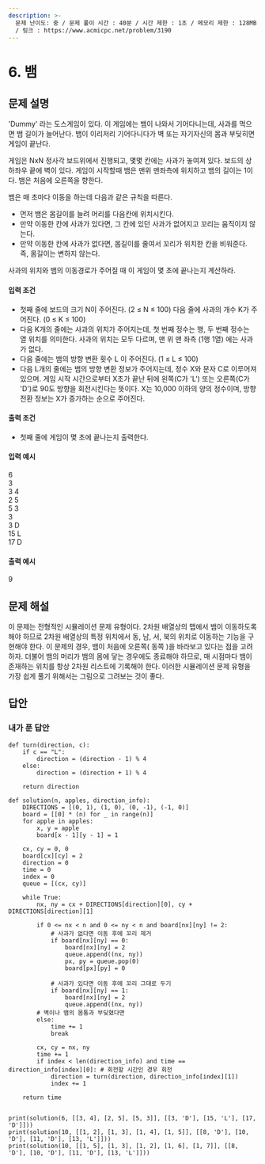 ```yaml
---
description: >-
  문제 난이도: 중 / 문제 풀이 시간 : 40분 / 시간 제한 : 1초 / 메모리 제한 : 128MB / 기출 : 삼성전자 SW 역량테스트
  / 링크 : https://www.acmicpc.net/problem/3190
---
```


# 6. 뱀

## 문제 설명

'Dummy' 라는 도스게임이 있다. 이 게임에는 뱀이 나와서 기어다니는데, 사과를 먹으면 뱀 길이가 늘어난다. 뱀이 이리저리 기어다니다가 벽 또는 자기자신의 몸과 부딪히면 게임이 끝난다.

게임은 NxN 정사각 보드위에서 진행되고, 몇몇 칸에는 사과가 놓여져 있다. 보드의 상하좌우 끝에 벽이 있다. 게임이 시작할때 뱀은 맨위 맨좌측에 위치하고 뱀의 길이는 1이다. 뱀은 처음에 오른쪽을 향한다.

뱀은 매 초마다 이동을 하는데 다음과 같은 규칙을 따른다.

* 먼저 뱀은 몸길이를 늘려 머리를 다음칸에 위치시킨다.
* 만약 이동한 칸에 사과가 있다면, 그 칸에 있던 사과가 없어지고 꼬리는 움직이지 않는다.
* 만약 이동한 칸에 사과가 없다면, 몸길이를 줄여서 꼬리가 위치한 칸을 비워준다. 즉, 몸길이는 변하지 않는다.

사과의 위치와 뱀의 이동경로가 주어질 때 이 게임이 몇 초에 끝나는지 계산하라.



#### 입력 조건

* 첫째 줄에 보드의 크기 N이 주어진다. \(2 ≤ N ≤ 100\) 다음 줄에 사과의 개수 K가 주어진다. \(0 ≤ K ≤ 100\)
* 다음 K개의 줄에는 사과의 위치가 주어지는데, 첫 번째 정수는 행, 두 번째 정수는 열 위치를 의미한다. 사과의 위치는 모두 다르며, 맨 위 맨 좌측 \(1행 1열\) 에는 사과가 없다.
* 다음 줄에는 뱀의 방향 변환 횟수 L 이 주어진다. \(1 ≤ L ≤ 100\)
* 다음 L개의 줄에는 뱀의 방향 변환 정보가 주어지는데,  정수 X와 문자 C로 이루어져 있으며. 게임 시작 시간으로부터 X초가 끝난 뒤에 왼쪽\(C가 'L'\) 또는 오른쪽\(C가 'D'\)로 90도 방향을 회전시킨다는 뜻이다. X는 10,000 이하의 양의 정수이며, 방향 전환 정보는 X가 증가하는 순으로 주어진다.

#### 출력 조건

* 첫째 줄에 게임이 몇 초에 끝나는지 출력한다.

#### 입력 예시

6  
3  
3 4  
2 5  
5 3  
3  
3 D  
15 L  
17 D

#### 출력 예시

9



## 문제 해설

이 문제는 전형적인 시뮬레이션 문제 유형이다. 2차원 배열상의 맵에서 뱀이 이동하도록 해야 하므로 2차원 배열상의 특정 위치에서 동, 남, 서, 북의 위치로 이동하는 기능을 구현해야 한다. 이 문제의 경우, 뱀이 처음에 오른쪽\( 동쪽 \)을 바라보고 있다는 점을 고려하자. 더불어 뱀의 머리가 뱀의 몸에 닿는 경우에도 종료해야 하므로, 매 시점마다 뱀이 존재하는 위치를 항상 2차원 리스트에 기록해야 한다. 이러한 시뮬레이션 문제 유형을 가장 쉽게 풀기 위해서는 그림으로 그려보는 것이 좋다. 



## 답안

### 내가 푼 답안

```text
def turn(direction, c):
    if c == "L":
        direction = (direction - 1) % 4
    else:
        direction = (direction + 1) % 4

    return direction

def solution(n, apples, direction_info):
    DIRECTIONS = [(0, 1), (1, 0), (0, -1), (-1, 0)]
    board = [[0] * (n) for _ in range(n)]
    for apple in apples:
        x, y = apple
        board[x - 1][y - 1] = 1

    cx, cy = 0, 0
    board[cx][cy] = 2
    direction = 0
    time = 0
    index = 0
    queue = [(cx, cy)]

    while True:
        nx, ny = cx + DIRECTIONS[direction][0], cy + DIRECTIONS[direction][1]

        if 0 <= nx < n and 0 <= ny < n and board[nx][ny] != 2:
            # 사과가 없다면 이동 후에 꼬리 제거
            if board[nx][ny] == 0:
                board[nx][ny] = 2
                queue.append((nx, ny))
                px, py = queue.pop(0)
                board[px][py] = 0

            # 사과가 있다면 이동 후에 꼬리 그대로 두기
            if board[nx][ny] == 1:
                board[nx][ny] = 2
                queue.append((nx, ny))
        # 벽이나 뱀의 몸통과 부딪혔다면
        else:
            time += 1
            break

        cx, cy = nx, ny
        time += 1
        if index < len(direction_info) and time == direction_info[index][0]: # 회전할 시간인 경우 회전
            direction = turn(direction, direction_info[index][1])
            index += 1

    return time


print(solution(6, [[3, 4], [2, 5], [5, 3]], [[3, 'D'], [15, 'L'], [17, 'D']]))
print(solution(10, [[1, 2], [1, 3], [1, 4], [1, 5]], [[8, 'D'], [10, 'D'], [11, 'D'], [13, 'L']]))
print(solution(10, [[1, 5], [1, 3], [1, 2], [1, 6], [1, 7]], [[8, 'D'], [10, 'D'], [11, 'D'], [13, 'L']]))
```



